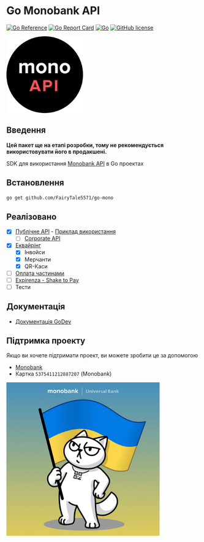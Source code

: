 # Go Monobank API

[![Go Reference](https://pkg.go.dev/badge/github.com/FairyTale5571/go-mono.svg)](https://pkg.go.dev/github.com/FairyTale5571/go-mono)
[![Go Report Card](https://goreportcard.com/badge/github.com/FairyTale5571/go-mono)](https://goreportcard.com/report/github.com/FairyTale5571/go-mono)
[![Go](https://img.shields.io/badge/Go-1.21-blue.svg?logo=go&longCache=true&style=flat-square)](https://golang.org)
[![GitHub license](https://img.shields.io/github/license/FairyTale5571/go-mono.svg?style=flat-square)]()

<img alt="logo" src="static/logo.png" width="200" height="200" />

## Введення

**Цей пакет ще на етапі розробки, тому не рекомендується використовувати його в продакшені.**

SDK для використання [Monobank API](https://api.monobank.ua/docs) в Go проектах

## Встановлення

```bash
go get github.com/FairyTale5571/go-mono
```

## Реалізовано

- [X] [Публічне API](https://api.monobank.ua/docs) - [Приклад використання](example/public/main.go)
  - [ ] [Corporate API](https://api.monobank.ua/docs/corporate.html)
- [X] [Еквайрінг](https://api.monobank.ua/docs/acquiring.html)
    - [X] Інвойси
    - [X] Мерчанти
    - [X] QR-Каси
- [ ] [Оплата частинами](https://u2-demo-ext.monobank.ua/docs/index.html)
- [ ] [Expirenza - Shake to Pay](https://api.shaketopay.com.ua/)
- [ ] Тести 

## Документація
- [Документація GoDev](https://pkg.go.dev/github.com/FairyTale5571/go-mono)

## Підтримка проекту

Якщо ви хочете підтримати проект, ви можете зробити це за допомогою 

- [Monobank](https://send.monobank.ua/jar/4yAFaAPmgo)
- Картка `5375411212887207` (Monobank)

<img alt="logo" src="static/cat_uk.jpg" width="400" height="400" />
